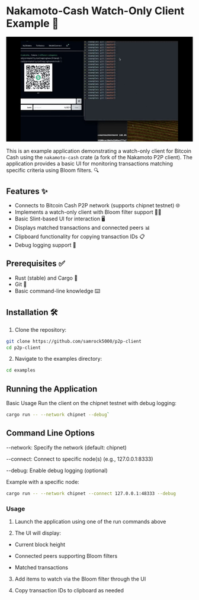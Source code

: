 
# Nakamoto-Cash Watch-Only Client Example 🚀


![til](assets/watch-demo.gif)


This is an example application demonstrating a watch-only client for Bitcoin Cash using the `nakamoto-cash` crate (a fork of the Nakamoto P2P client). The application provides a basic UI for monitoring transactions matching specific criteria using Bloom filters. 🔍

## Features ✨
- Connects to Bitcoin Cash P2P network (supports chipnet testnet) 🌐
- Implements a watch-only client with Bloom filter support 🕵️‍♂️
- Basic Slint-based UI for interaction 🖥️
- Displays matched transactions and connected peers 📊
- Clipboard functionality for copying transaction IDs 📋
- Debug logging support 🐞

## Prerequisites ✅
- Rust (stable) and Cargo 🦀
- Git 🌿
- Basic command-line knowledge ⌨️

## Installation 🛠️

1. Clone the repository:
```bash
git clone https://github.com/samrock5000/p2p-client
cd p2p-client
```
2. Navigate to the examples directory:
```bash
cd examples
```
## Running the Application
Basic Usage
Run the client on the chipnet testnet with debug logging:
```bash
cargo run -- --network chipnet --debug`
```

## Command Line Options
--network: Specify the network (default: chipnet)

--connect: Connect to specific node(s) (e.g., 127.0.0.1:8333)

--debug: Enable debug logging (optional)

Example with a specific node:
```bash
cargo run -- --network chipnet --connect 127.0.0.1:48333 --debug
```

### Usage 

1. Launch the application using one of the run commands above 

2. The UI will display:
- Current block height 

- Connected peers supporting Bloom filters 

- Matched transactions 

3. Add items to watch via the Bloom filter through the UI 

4. Copy transaction IDs to clipboard as needed 



